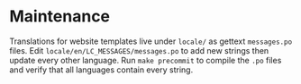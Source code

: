 # Maintenance

Translations for website templates live under `locale/` as gettext `messages.po` files. Edit `locale/en/LC_MESSAGES/messages.po` to add new strings then update every other language.
Run `make precommit` to compile the `.po` files and verify that all languages contain every string.
